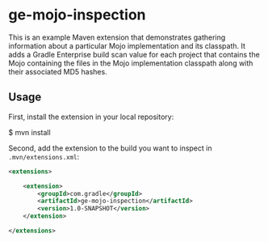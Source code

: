 # ge-mojo-inspection

This is an example Maven extension that demonstrates gathering information about a particular Mojo implementation and its classpath.  It adds a Gradle Enterprise build scan value for each project that contains the Mojo containing the files in the Mojo implementation classpath along with their associated MD5 hashes.

## Usage

First, install the extension in your local repository:

$ mvn install

Second, add the extension to the build you want to inspect in `.mvn/extensions.xml`:

```xml
<extensions>

    <extension>
        <groupId>com.gradle</groupId>
        <artifactId>ge-mojo-inspection</artifactId>
        <version>1.0-SNAPSHOT</version>
    </extension>

</extensions>
```
